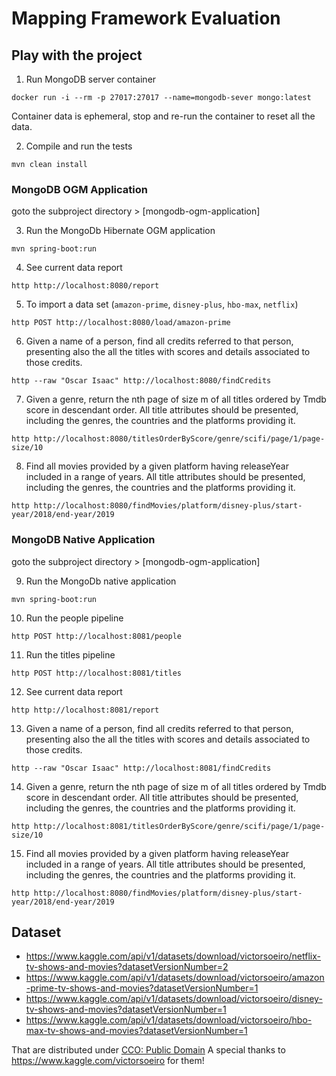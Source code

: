 # Mapping Framework Evaluation

## Play with the project

1. Run MongoDB server container

``` shell
docker run -i --rm -p 27017:27017 --name=mongodb-sever mongo:latest
```

Container data is ephemeral, stop and re-run the container to reset all the data. 

2. Compile and run the tests

``` shell
mvn clean install
```

### MongoDB OGM Application

goto the subproject directory > [mongodb-ogm-application]

3. Run the MongoDb Hibernate OGM application

```shell
mvn spring-boot:run
```

4. See current data report

```shell
http http://localhost:8080/report
```

5. To import a data set (`amazon-prime`, `disney-plus`, `hbo-max`, `netflix`)

```shell
http POST http://localhost:8080/load/amazon-prime
```

6. Given a name of a person, find all credits referred to that person, 
presenting also the all the titles with scores and details associated to those credits.

```shell
http --raw "Oscar Isaac" http://localhost:8080/findCredits
```

7. Given a genre, return the nth page of size m of all titles ordered by Tmdb score in descendant order. 
All title attributes should be presented, including the genres, the countries and the platforms providing it.

```shell
http http://localhost:8080/titlesOrderByScore/genre/scifi/page/1/page-size/10
```

8. Find all movies provided by a given platform having releaseYear included in a range of years.
All title attributes should be presented, including the genres, the countries and the platforms providing it.

```shell
http http://localhost:8080/findMovies/platform/disney-plus/start-year/2018/end-year/2019
```

### MongoDB Native Application

goto the subproject directory > [mongodb-ogm-application]

9. Run the MongoDb native application

```shell
mvn spring-boot:run
```

10. Run the people pipeline

```shell
http POST http://localhost:8081/people
```

11. Run the titles pipeline

```shell
http POST http://localhost:8081/titles
```

12. See current data report

```shell
http http://localhost:8081/report
```

13. Given a name of a person, find all credits referred to that person,
   presenting also the all the titles with scores and details associated to those credits.

```shell
http --raw "Oscar Isaac" http://localhost:8081/findCredits
```

14. Given a genre, return the nth page of size m of all titles ordered by Tmdb score in descendant order.
   All title attributes should be presented, including the genres, the countries and the platforms providing it.

```shell
http http://localhost:8081/titlesOrderByScore/genre/scifi/page/1/page-size/10
```

15. Find all movies provided by a given platform having releaseYear included in a range of years.
   All title attributes should be presented, including the genres, the countries and the platforms providing it.

```shell
http http://localhost:8080/findMovies/platform/disney-plus/start-year/2018/end-year/2019
```

## Dataset

* https://www.kaggle.com/api/v1/datasets/download/victorsoeiro/netflix-tv-shows-and-movies?datasetVersionNumber=2
* https://www.kaggle.com/api/v1/datasets/download/victorsoeiro/amazon-prime-tv-shows-and-movies?datasetVersionNumber=1
* https://www.kaggle.com/api/v1/datasets/download/victorsoeiro/disney-tv-shows-and-movies?datasetVersionNumber=1
* https://www.kaggle.com/api/v1/datasets/download/victorsoeiro/hbo-max-tv-shows-and-movies?datasetVersionNumber=1

That are distributed under [CCO: Public Domain](https://creativecommons.org/publicdomain/zero/1.0/)
A special thanks to https://www.kaggle.com/victorsoeiro for them!
